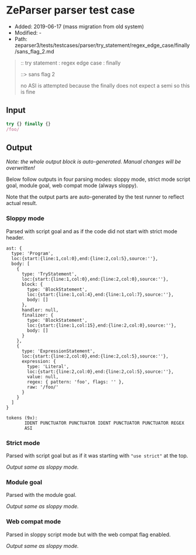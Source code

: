 # ZeParser parser test case

- Added: 2019-06-17 (mass migration from old system)
- Modified: -
- Path: zeparser3/tests/testcases/parser/try_statement/regex_edge_case/finally/sans_flag_2.md

> :: try statement : regex edge case : finally
>
> ::> sans flag 2
>
> no ASI is attempted because the finally does not expect a semi so this is fine

## Input

`````js
try {} finally {}
/foo/
`````

## Output

_Note: the whole output block is auto-generated. Manual changes will be overwritten!_

Below follow outputs in four parsing modes: sloppy mode, strict mode script goal, module goal, web compat mode (always sloppy).

Note that the output parts are auto-generated by the test runner to reflect actual result.

### Sloppy mode

Parsed with script goal and as if the code did not start with strict mode header.

`````
ast: {
  type: 'Program',
  loc:{start:{line:1,col:0},end:{line:2,col:5},source:''},
  body: [
    {
      type: 'TryStatement',
      loc:{start:{line:1,col:0},end:{line:2,col:0},source:''},
      block: {
        type: 'BlockStatement',
        loc:{start:{line:1,col:4},end:{line:1,col:7},source:''},
        body: []
      },
      handler: null,
      finalizer: {
        type: 'BlockStatement',
        loc:{start:{line:1,col:15},end:{line:2,col:0},source:''},
        body: []
      }
    },
    {
      type: 'ExpressionStatement',
      loc:{start:{line:2,col:0},end:{line:2,col:5},source:''},
      expression: {
        type: 'Literal',
        loc:{start:{line:2,col:0},end:{line:2,col:5},source:''},
        value: null,
        regex: { pattern: 'foo', flags: '' },
        raw: '/foo/'
      }
    }
  ]
}

tokens (9x):
       IDENT PUNCTUATOR PUNCTUATOR IDENT PUNCTUATOR PUNCTUATOR REGEX
       ASI
`````

### Strict mode

Parsed with script goal but as if it was starting with `"use strict"` at the top.

_Output same as sloppy mode._

### Module goal

Parsed with the module goal.

_Output same as sloppy mode._

### Web compat mode

Parsed in sloppy script mode but with the web compat flag enabled.

_Output same as sloppy mode._

